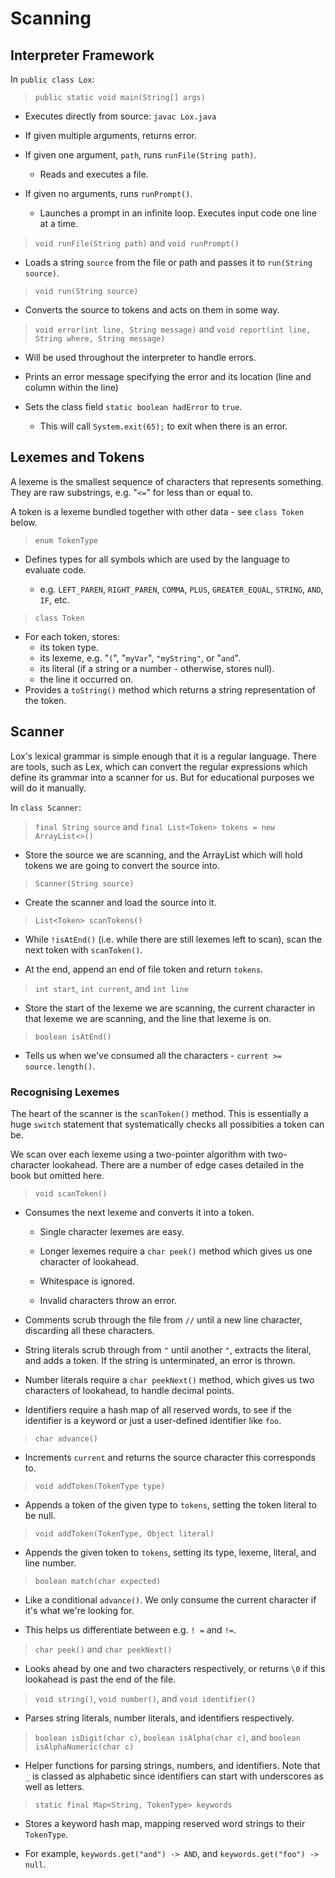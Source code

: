 # Scanning

## Interpreter Framework

In `public class Lox`:

> `public static void main(String[] args)`

* Executes directly from source: `javac Lox.java`

* If given multiple arguments, returns error.

* If given one argument, `path`, runs `runFile(String path)`.
  * Reads and executes a file.

* If given no arguments, runs `runPrompt()`.
  * Launches a prompt in an infinite loop. Executes input code one line at a time.

> `void runFile(String path)` and `void runPrompt()`

* Loads a string `source` from the file or path and passes it to `run(String source)`.

> `void run(String source)`

* Converts the source to tokens and acts on them in some way.

> `void error(int line, String message)` and `void report(int line, String where, String message)`

* Will be used throughout the interpreter to handle errors.
* Prints an error message specifying the error and its location (line and column within the line)
* Sets the class field `static boolean hadError` to `true`.

  * This will call `System.exit(65);` to exit when there is an error.

## Lexemes and Tokens

A lexeme is the smallest sequence of characters that represents something. They are raw substrings, e.g. "`<=`" for less than or equal to.

A token is a lexeme bundled together with other data - see `class Token` below.

> `enum TokenType`

* Defines types for all symbols which are used by the language to evaluate code.

  * e.g. `LEFT_PAREN`, `RIGHT_PAREN`, `COMMA`, `PLUS`, `GREATER_EQUAL`, `STRING`, `AND`, `IF`, etc.

> `class Token`

* For each token, stores:
  * its token type.
  * its lexeme, e.g. "`(`", "`myVar`", `"myString"`, or "`and`".
  * its literal (if a string or a number - otherwise, stores null).
  * the line it occurred on.
* Provides a `toString()` method which returns a string representation of the token.

## Scanner

Lox's lexical grammar is simple enough that it is a regular language. There are tools, such as Lex, which can convert the regular expressions which define its grammar into a scanner for us. But for educational purposes we will do it manually.

In `class Scanner`:

> `final String source` and `final List<Token> tokens = new ArrayList<>()`

* Store the source we are scanning, and the ArrayList which will hold tokens we are going to convert the source into.

> `Scanner(String source)`

* Create the scanner and load the source into it.

> `List<Token> scanTokens()`

* While `!isAtEnd()` (i.e. while there are still lexemes left to scan), scan the next token with `scanToken()`.

* At the end, append an end of file token and return `tokens`.

> `int start`, `int current`, and `int line`

* Store the start of the lexeme we are scanning, the current character in that lexeme we are scanning, and the line that lexeme is on.

> `boolean isAtEnd()`

* Tells us when we've consumed all the characters - `current >= source.length()`.

### Recognising Lexemes

The heart of the scanner is the `scanToken()` method. This is essentially a huge `switch` statement that systematically checks all possibities a token can be.

We scan over each lexeme using a two-pointer algorithm with two-character lookahead. There are a number of edge cases detailed in the book but omitted here.

> `void scanToken()`

* Consumes the next lexeme and converts it into a token.

  * Single character lexemes are easy.

  * Longer lexemes require a `char peek()` method which gives us one character of lookahead.

  * Whitespace is ignored.

  * Invalid characters throw an error.

* Comments scrub through the file from `//` until a new line character, discarding all these characters.

* String literals scrub through from `"` until another `"`, extracts the literal, and adds a token. If the string is unterminated, an error is thrown.

* Number literals require a `char peekNext()` method, which gives us two characters of lookahead, to handle decimal points.

* Identifiers require a hash map of all reserved words, to see if the identifier is a keyword or just a user-defined identifier like `foo`.


> `char advance()`

* Increments `current` and returns the source character this corresponds to.

> `void addToken(TokenType type)`

* Appends a token of the given type to `tokens`, setting the token literal to be null.

> `void addToken(TokenType, Object literal)`

* Appends the given token to `tokens`, setting its type, lexeme, literal, and line number.

> `boolean match(char expected)`

* Like a conditional `advance()`. We only consume the current character if it's what we're looking for.

* This helps us differentiate between e.g. `! =` and `!=`.

> `char peek()` and `char peekNext()`

* Looks ahead by one and two characters respectively, or returns `\0` if this lookahead is past the end of the file.

> `void string()`, `void number()`, and `void identifier()`

* Parses string literals, number literals, and identifiers respectively.

> `boolean isDigit(char c)`, `boolean isAlpha(char c)`, and `boolean isAlphaNumeric(char c)`

* Helper functions for parsing strings, numbers, and identifiers. Note that `_` is classed as alphabetic since identifiers can start with underscores as well as letters.

> `static final Map<String, TokenType> keywords`

* Stores a keyword hash map, mapping reserved word strings to their `TokenType`.

* For example, `keywords.get("and") -> AND`, and `keywords.get("foo") -> null`.